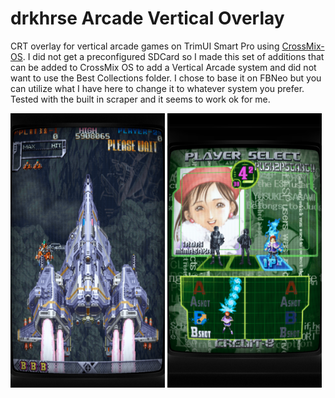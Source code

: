 # drkhrse Arcade Vertical Overlay
CRT overlay for vertical arcade games on TrimUI Smart Pro using [CrossMix-OS](https://github.com/cizia64/CrossMix-OS). I did not get a preconfigured SDCard so I made this set of additions that can be added to CrossMix OS to add a Vertical Arcade system and did not want to use the Best Collections folder. I chose to base it on FBNeo but you can utilize what I have here to change it to whatever system you prefer. Tested with the built in scraper and it seems to work ok for me.

<img src="/screenshots/vertical_16_10_example.png" width="49%">  <img src="/screenshots/vertical_4_3_example.png" width="49%">
